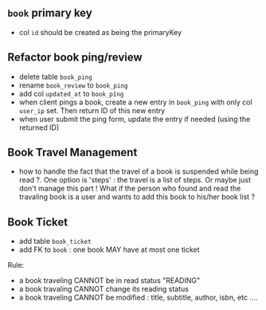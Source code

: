 ## `book` primary key
- col `id` should be created as being the primaryKey

## Refactor book ping/review
- delete table `book_ping`
- rename `book_review` to `book_ping`
- add col `updated_at` to `book_pîng`
- when client pings a book, create a new entry in `book_ping` with only col `user_ip` set. Then return ID of this new entry
- when user submit the ping form, update the entry if needed (using the returned ID)


## Book Travel Management
- how to handle the fact that the travel of a book is suspended while being read ?. One option is 'steps' : the travel is a list of steps. Or maybe
just don't manage this part ! What if the person who found and read the travaling book is a user and wants to add this book to his/her book list ?


## Book Ticket
- add table `book_ticket`
- add FK to `book` : one book MAY have at most one ticket

Rule:
- a book traveling CANNOT be in read status "READING"
- a book travaling CANNOT change its reading status
- a book traveling CANNOT be modified : title, subtitle, author, isbn, etc ....